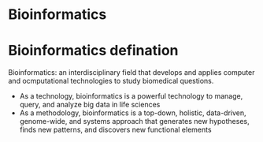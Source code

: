 # Bioinformatics

# Bioinformatics defination

Bioinformatics: an interdisciplinary field that develops and applies computer and ocmputational technologies to study biomedical questions.
- As a technology, bioinformatics is a powerful technology to manage, query, and analyze big data in life sciences
- As a methodology, bioinformatics is a top-down, holistic, data-driven, genome-wide, and systems approach that generates new hypotheses, finds new patterns, and discovers new functional elements

